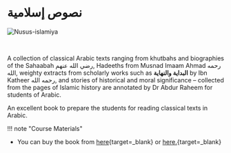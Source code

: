 # نصوص إسلامية

![Nusus-islamiya](/img/nusuus-islamiyah.jpg)

<br>

A collection of classical Arabic texts ranging from khutbahs and biographies of the Sahaabah رضي الله عنهم, Hadeeths from Musnad Imaam Ahmad رحمه الله, weighty extracts from scholarly works such as **البداية والنهاية** by Ibn Katheer رحمه الله, and stories of historical and moral significance – collected from the pages of Islamic history are annotated by Dr Abdur Raheem for students of Arabic.

An excellent book to prepare the students for reading classical texts in Arabic.

!!! note "Course Materials"

- You can buy the book from [here](https://kitaabun.com/shopping3/product_info.php?manufacturers_id=151&products_id=865){target=\_blank} or [here.](http://islamicshop.in/store/dr-v-abdur-rahim-books/nusus-islamiya.html){target=\_blank}

<br>
